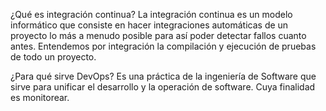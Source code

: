 ¿Qué es integración continua?
La integración continua es un modelo informático que consiste en hacer integraciones automáticas de un proyecto 
lo más a menudo posible para así poder detectar fallos cuanto antes. Entendemos por integración la compilación y 
ejecución de pruebas de todo un proyecto.


¿Para qué sirve DevOps?
Es una práctica de la ingeniería de Software que sirve para unificar el desarrollo y la operación de software. 
Cuya finalidad es monitorear.